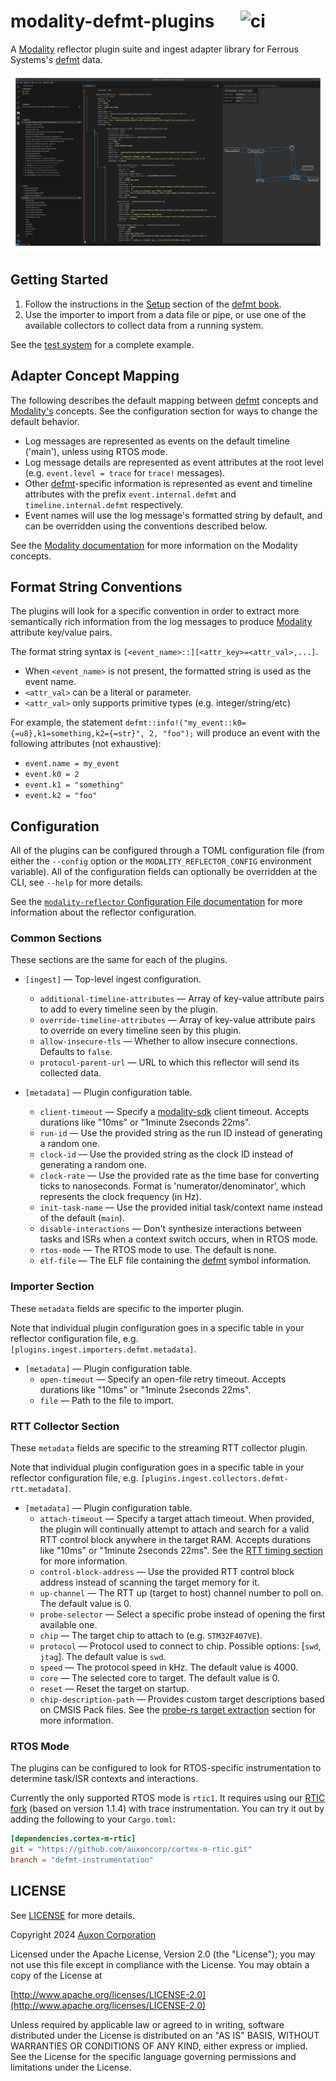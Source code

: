 # modality-defmt-plugins &emsp; ![ci]

A [Modality][modality] reflector plugin suite and ingest adapter library for Ferrous Systems's [defmt][defmt] data.

![](assets/ui_rtos_mode.png)

## Getting Started

1. Follow the instructions in the [Setup](https://defmt.ferrous-systems.com/setup) section of the [defmt book][defmt].
2. Use the importer to import from a data file or pipe, or use one of the available collectors to collect data from a running system.

See the [test system](test_system/) for a complete example.

## Adapter Concept Mapping

The following describes the default mapping between [defmt][defmt] concepts
and [Modality's][modality] concepts. See the configuration section for ways to change the
default behavior.

* Log messages are represented as events on the default timeline ('main'), unless using RTOS mode.
* Log message details are represented as event attributes at the root
  level (e.g. `event.level = trace` for `trace!` messages).
* Other [defmt][defmt]-specific information is represented as event and timeline attributes with
  the prefix `event.internal.defmt` and `timeline.internal.defmt` respectively.
* Event names will use the log message's formatted string by default, and can be overridden using the
  conventions described below.

See the [Modality documentation](https://docs.auxon.io/modality/) for more information on the Modality concepts.

## Format String Conventions

The plugins will look for a specific convention in order to extract more semantically rich information
from the log messages to produce [Modality][modality] attribute key/value pairs.

The format string syntax is `[<event_name>::][<attr_key>=<attr_val>,...]`.

* When `<event_name>` is not present, the formatted string is used as the event name.
* `<attr_val>` can be a literal or parameter.
* `<attr_val>` only supports primitive types (e.g. integer/string/etc)

For example, the statement `defmt::info!("my_event::k0={=u8},k1=something,k2={=str}", 2, "foo");`
will produce an event with the following attributes (not exhaustive):
* `event.name = my_event`
* `event.k0 = 2`
* `event.k1 = "something"`
* `event.k2 = "foo"`

## Configuration

All of the plugins can be configured through a TOML configuration file (from either the `--config` option or the `MODALITY_REFLECTOR_CONFIG` environment variable).
All of the configuration fields can optionally be overridden at the CLI, see `--help` for more details.

See the [`modality-reflector` Configuration File documentation](https://docs.auxon.io/modality/ingest/modality-reflector-configuration-file.html) for more information
about the reflector configuration.

### Common Sections

These sections are the same for each of the plugins.

* `[ingest]` — Top-level ingest configuration.
  - `additional-timeline-attributes` — Array of key-value attribute pairs to add to every timeline seen by the plugin.
  - `override-timeline-attributes` — Array of key-value attribute pairs to override on every timeline seen by this plugin.
  - `allow-insecure-tls` — Whether to allow insecure connections. Defaults to `false`.
  - `protocol-parent-url` — URL to which this reflector will send its collected data.

* `[metadata]` — Plugin configuration table.
  - `client-timeout` — Specify a [modality-sdk][modality-sdk] client timeout. Accepts durations like "10ms" or "1minute 2seconds 22ms".
  - `run-id` — Use the provided string as the run ID instead of generating a random one.
  - `clock-id` — Use the provided string as the clock ID instead of generating a random one.
  - `clock-rate` — Use the provided rate as the time base for converting ticks to nanoseconds.
    Format is 'numerator/denominator', which represents the clock frequency (in Hz).
  - `init-task-name` — Use the provided initial task/context name instead of the default (`main`).
  - `disable-interactions` — Don't synthesize interactions between tasks and ISRs when a context switch occurs, when in RTOS mode.
  - `rtos-mode` — The RTOS mode to use. The default is none.
  - `elf-file` — The ELF file containing the [defmt][defmt] symbol information.

### Importer Section

These `metadata` fields are specific to the importer plugin.

Note that individual plugin configuration goes in a specific table in your
reflector configuration file, e.g. `[plugins.ingest.importers.defmt.metadata]`.

* `[metadata]` — Plugin configuration table.
  - `open-timeout` — Specify an open-file retry timeout. Accepts durations like "10ms" or "1minute 2seconds 22ms".
  - `file` — Path to the file to import.

### RTT Collector Section

These `metadata` fields are specific to the streaming RTT collector plugin.

Note that individual plugin configuration goes in a specific table in your
reflector configuration file, e.g. `[plugins.ingest.collectors.defmt-rtt.metadata]`.

* `[metadata]` — Plugin configuration table.
  - `attach-timeout` — Specify a target attach timeout.
    When provided, the plugin will continually attempt to attach and search for a valid
    RTT control block anywhere in the target RAM.
    Accepts durations like "10ms" or "1minute 2seconds 22ms".
    See the [RTT timing section](https://docs.rs/probe-rs-rtt/0.14.2/probe_rs_rtt/struct.Rtt.html#examples-of-how-timing-between-host-and-target-effects-the-results) for more information.
  - `control-block-address` —  Use the provided RTT control block address instead of scanning the target memory for it.
  - `up-channel` — The RTT up (target to host) channel number to poll on. The default value is 0.
  - `probe-selector` — Select a specific probe instead of opening the first available one.
  - `chip` — The target chip to attach to (e.g. `STM32F407VE`).
  - `protocol` — Protocol used to connect to chip. Possible options: [`swd`, `jtag`]. The default value is `swd`.
  - `speed` — The protocol speed in kHz. The default value is 4000.
  - `core` — The selected core to target. The default value is 0.
  - `reset` — Reset the target on startup.
  - `chip-description-path` — Provides custom target descriptions based on CMSIS Pack files.
    See the [probe-rs target extraction](https://probe.rs/docs/knowledge-base/cmsis-packs/#target-extraction) section for
    more information.

### RTOS Mode

The plugins can be configured to look for RTOS-specific instrumentation to determine
task/ISR contexts and interactions.

Currently the only supported RTOS mode is `rtic1`.
It requires using our [RTIC fork](https://github.com/auxoncorp/cortex-m-rtic/tree/defmt-instrumentation)
(based on version 1.1.4) with trace instrumentation.
You can try it out by adding the following to your `Cargo.toml`:
```toml
[dependencies.cortex-m-rtic]
git = "https://github.com/auxoncorp/cortex-m-rtic.git"
branch = "defmt-instrumentation"
```

## LICENSE

See [LICENSE](./LICENSE) for more details.

Copyright 2024 [Auxon Corporation](https://auxon.io)

Licensed under the Apache License, Version 2.0 (the "License");
you may not use this file except in compliance with the License.
You may obtain a copy of the License at

[http://www.apache.org/licenses/LICENSE-2.0](http://www.apache.org/licenses/LICENSE-2.0)

Unless required by applicable law or agreed to in writing, software
distributed under the License is distributed on an "AS IS" BASIS,
WITHOUT WARRANTIES OR CONDITIONS OF ANY KIND, either express or implied.
See the License for the specific language governing permissions and
limitations under the License.

[ci]: https://github.com/auxoncorp/modality-defmt-plugins/workflows/CI/badge.svg
[defmt]: https://defmt.ferrous-systems.com/
[modality]: https://auxon.io/products/modality
[modality-sdk]: https://github.com/auxoncorp/auxon-sdk
